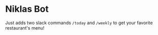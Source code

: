 # Niklas Bot

Just adds two slack commands `/today` and `/weekly` to get your favorite restaurant's menu!
